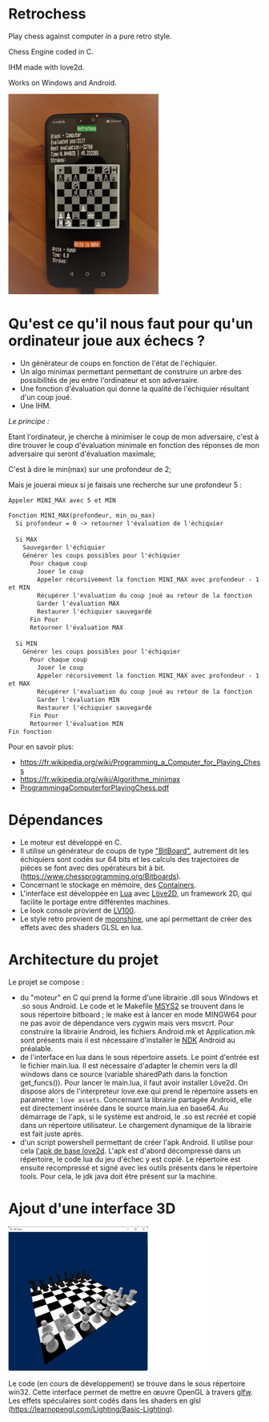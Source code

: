 # Retrochess
Play chess against computer in a pure retro style.

Chess Engine coded in C.

IHM made with love2d.

Works on Windows and Android.

<img src="phone_screen.jpg" alt="teasing" style="width:300px;"/>


# Qu'est ce qu'il nous faut pour qu'un ordinateur joue aux échecs ?
* Un générateur de coups en fonction de l'état de l'échiquier.
* Un algo minimax permettant permettant de construire un arbre des possibilités de jeu entre l'ordinateur et son adversaire.
* Une fonction d'évaluation qui donne la qualité de l'échiquier résultant d'un coup joué.
* Une IHM.

*Le principe :*

Etant l'ordinateur, je cherche à minimiser le coup de mon adversaire, c'est à dire trouver le coup d'évaluation minimale en fonction des réponses de mon adversaire qui seront d'évaluation maximale; 

C'est à dire le min(max) sur une profondeur de 2;

Mais je jouerai mieux si je faisais une recherche sur une profondeur 5 :
```
Appeler MINI_MAX avec 5 et MIN
```

```
Fonction MINI_MAX(profondeur, min_ou_max)
  Si profondeur = 0 -> retourner l'évaluation de l'échiquier

  Si MAX
    Sauvegarder l'échiquier
    Générer les coups possibles pour l'échiquier
      Pour chaque coup
        Jouer le coup
        Appeler récursivement la fonction MINI_MAX avec profondeur - 1 et MIN
        Récupérer l'evaluation du coup joué au retour de la fonction
        Garder l'évaluation MAX
        Restaurer l'échiquier sauvegardé
      Fin Pour
      Retourner l'évaluation MAX

  Si MIN
    Générer les coups possibles pour l'échiquier
      Pour chaque coup
        Jouer le coup
        Appeler récursivement la fonction MINI_MAX avec profondeur - 1 et MAX
        Récupérer l'evaluation du coup joué au retour de la fonction
        Garder l'évaluation MIN
        Restaurer l'échiquier sauvegardé
      Fin Pour
      Retourner l'évaluation MIN
Fin fonction
```

Pour en savoir plus:

* https://fr.wikipedia.org/wiki/Programming_a_Computer_for_Playing_Chess
* https://fr.wikipedia.org/wiki/Algorithme_minimax
* [ProgrammingaComputerforPlayingChess.pdf](./ProgrammingaComputerforPlayingChess.pdf) 


# Dépendances
* Le moteur est développé en C.
* Il utilise un générateur de coups de type ["BitBoard"](https://github.com/pioz/chess), autrement dit les échiquiers sont codés sur 64 bits et les calculs des trajectoires de pièces se font avec des opérateurs bit à bit. (https://www.chessprogramming.org/Bitboards).
* Concernant le stockage en mémoire, des [Containers](https://github.com/bkthomps/Containers).
* L'interface est développée en [Lua](https://www.lua.org/) avec [Löve2D](https://love2d.org/), un framework 2D, qui facilite le portage entre différentes machines.
* Le look console provient de [LV100](https://github.com/Eiyeron/LV-100). 
* Le style retro provient de [moonshine](https://github.com/vrld/moonshine), une api permettant de créer des effets avec des shaders GLSL en lua.

# Architecture du projet
Le projet se compose :
* du "moteur" en C qui prend la forme d'une librairie .dll sous Windows et .so sous Android. Le code et le Makefile [MSYS2](https://www.msys2.org/docs/environments/) se trouvent dans le sous répertoire bitboard ; le make est à lancer en mode MINGW64 pour ne pas avoir de dépendance vers cygwin mais vers msvcrt. Pour construire la librairie Android, les fichiers Android.mk et Application.mk sont présents mais il est nécessaire d'installer le [NDK](https://developer.android.com/ndk) Android au préalable.
* de l'interface en lua dans le sous répertoire assets. Le point d'entrée est le fichier main.lua. Il est nécessaire d'adapter le chemin vers la dll windows dans ce source (variable sharedPath dans la fonction get_funcs()). Pour lancer le main.lua, il faut avoir installer Löve2d. On dispose alors de l'interpreteur love.exe qui prend le répertoire assets en paramètre : ``` love assets ```. Concernant la librairie partagée Android, elle est directement insérée dans le source main.lua en base64. Au démarrage de l'apk, si le système est android, le .so est recréé et copié dans un répertoire utilisateur. Le chargement dynamique de la librairie est fait juste après.
* d'un script powershell permettant de créer l'apk Android. Il utilise pour cela [l'apk de base love2d](https://github.com/love2d/love/releases/download/11.3/love-11.3-android.apk). L'apk est d'abord décompressé dans un répertoire, le code lua du jeu d'échec y est copié. Le répertoire est ensuite recompressé et signé avec les outils présents dans le répertoire tools. Pour cela, le jdk java doit être présent sur la machine. 

# Ajout d'une interface 3D
<img src="https://github.com/rodolphe74/retrochess/blob/main/win32/board.png" alt="jolie perspective" style="width:400px;"/>

Le code (en cours de développement) se trouve dans le sous répertoire win32.
Cette interface permet de mettre en œuvre OpenGL à travers [glfw](https://www.glfw.org/). Les effets spéculaires sont codés dans les shaders en glsl (https://learnopengl.com/Lighting/Basic-Lighting).
